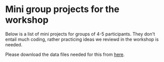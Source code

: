 # Mini group projects for the workshop

Below is a list of mini projects for groups of 4-5 participants. They don't entail much coding, rather practicing ideas we reviewd in the workshop is needed.

Please download the data files needed for this from [here](https://osf.io/wnv3e/files/osfstorage).